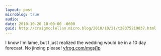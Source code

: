 ```yaml
---
layout: post
microblog: true
audio: 
date: 2010-10-20 18:00:00 -0600
guid: http://craigmcclellan.micro.blog/2010/10/21/t28375219837.html
---
```

I know I'm lame, but I just realized the wedding would be in a 10 day forecast.  No jinxing please! [yfrog.com/mgsj1p](http://yfrog.com/mgsj1p)
